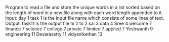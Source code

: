 Program to read a file and store the unique words in a list sorted based on the length of word in a new file along with each word length appended to it.
Input: day 1 task 1 is the input file name which consists of some lines of text.
Output: task11 is the output file 
hi 2
to 2
sai 3
data 4
Sree 4
welcome 7
finance 7
science 7
college 7
private 7
limited 7
applied 7
Yeshwanth 9
engineering 11
Devarasetty 11
vidyanikethan 13

  
